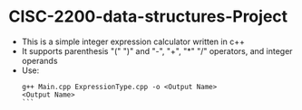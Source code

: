# CISC-2200-data-structures-Project
* This is a simple integer expression calculator written in c++
* It supports parenthesis "(" ")" and "-", "+", "*" "/" operators, and integer operands
* Use: 
    ````
    g++ Main.cpp ExpressionType.cpp -o <Output Name>
    <Output Name>
    ```

